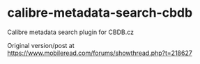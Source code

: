 # calibre-metadata-search-cbdb
Calibre metadata search plugin for CBDB.cz

Original version/post at https://www.mobileread.com/forums/showthread.php?t=218627
